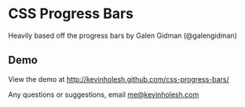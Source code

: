 CSS Progress Bars
=================

Heavily based off the progress bars by Galen Gidman (@galengidman)


Demo
-----------
View the demo at http://kevinholesh.github.com/css-progress-bars/


Any questions or suggestions, email [me@kevinholesh.com](mailto:me@kevinholesh.com)